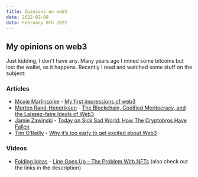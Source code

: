 ```yaml
---
title: Opinions on web3
date: 2022-02-08
data: February 8th 2022
---
```


## My opinions on web3

Just kidding, I don't have any. Many years ago I mined some bitcoins but lost the wallet, as it happens. Recently I read and watched some stuff on the subject:

### Articles

- [Moxie Marlinspike](https://moxie.org/) - [My first impressions of web3](https://moxie.org/2022/01/07/web3-first-impressions.html)
- [Morten Rand-Hendriksen](https://mor10.com/author/mor10-2/) - [The Blockchain, Codified Meritocracy, and the Laissez-faire Ideals of Web3](https://mor10.com/the-blockchain-codified-meritocracy-and-the-lassiez-faire-ideals-of-web3/)
- [Jamie Zawinski](https://www.jwz.org/about.html) - [Today on Sick Sad World: How The Cryptobros Have Fallen](https://www.jwz.org/blog/2022/01/today-on-sick-sad-world-how-the-cryptobros-have-fallen/)
- [Tim O’Reilly](https://www.oreilly.com/tim/) - [Why it’s too early to get excited about Web3](https://www.oreilly.com/radar/why-its-too-early-to-get-excited-about-web3/)

### Videos

- [Folding Ideas](https://www.youtube.com/channel/UCyNtlmLB73-7gtlBz00XOQQ) - [Line Goes Up – The Problem With NFTs](https://www.youtube.com/watch?v=YQ_xWvX1n9g) (also check out the links in the description)
